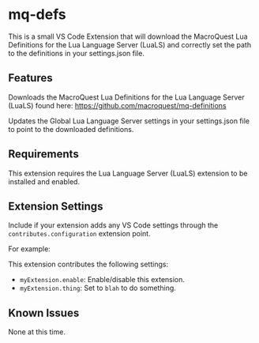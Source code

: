 # mq-defs

This is a small VS Code Extension that will download the MacroQuest Lua Definitions for the Lua Language Server (LuaLS) and correctly set the path to the definitions in your settings.json file.

## Features

Downloads the MacroQuest Lua Definitions for the Lua Language Server (LuaLS) found here:
https://github.com/macroquest/mq-definitions

Updates the Global Lua Language Server settings in your settings.json file to point to the downloaded definitions.

## Requirements

This extension requires the Lua Language Server (LuaLS) extension to be installed and enabled.

## Extension Settings

Include if your extension adds any VS Code settings through the `contributes.configuration` extension point.

For example:

This extension contributes the following settings:

* `myExtension.enable`: Enable/disable this extension.
* `myExtension.thing`: Set to `blah` to do something.

## Known Issues

None at this time.